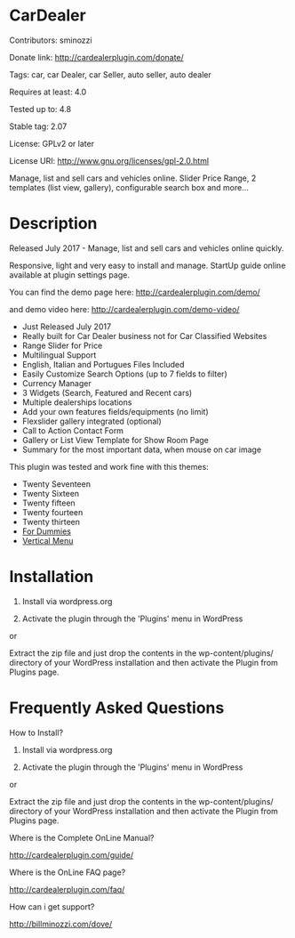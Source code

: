 #  CarDealer 
Contributors: sminozzi

Donate link: http://cardealerplugin.com/donate/

Tags: car, car Dealer, car Seller, auto seller, auto dealer

Requires at least: 4.0

Tested up to: 4.8

Stable tag: 2.07

License: GPLv2 or later

License URI: http://www.gnu.org/licenses/gpl-2.0.html


Manage, list and sell cars and vehicles online. Slider Price Range, 2 templates (list view, gallery), configurable search box and more...


#  Description 

Released July 2017 - Manage, list and sell cars and vehicles online quickly.

Responsive, light and very easy to install and manage. StartUp guide online available at plugin settings page.

You can find the demo page here: http://cardealerplugin.com/demo/

and demo video here: http://cardealerplugin.com/demo-video/

<ul>
<li>Just Released July 2017</li>
<li>Really built for Car Dealer business not for Car Classified Websites</li>
<li>Range Slider for Price</li>
<li>Multilingual Support</li>
<li>English, Italian and Portugues Files Included</li>
<li>Easily Customize Search Options (up to 7 fields to filter)</li>
<li>Currency Manager</li>
<li>3 Widgets (Search, Featured and Recent cars)</li>
<li>Multiple dealerships locations</li>
<li>Add your own features fields/equipments (no limit)</li>
<li>Flexslider gallery integrated (optional)</li>
<li>Call to Action Contact Form</li>
<li>Gallery or List View Template for Show Room Page</li>
<li>Summary for the most important data, when mouse on car image</li>
</ul>

This plugin was tested and work fine with this themes:

<ul>
<li>Twenty Seventeen</li>
<li>Twenty Sixteen</li>
<li>Twenty fifteen</li>
<li>Twenty fourteen</li>
<li>Twenty thirteen</li>
<li> <a href="http://themefordummies.com">For Dummies</a></li>
<li> <a href="http://verticalmenu.eu">Vertical Menu</a></li>
</ul>


#  Installation 


1) Install via wordpress.org

2) Activate the plugin through the 'Plugins' menu in WordPress

or

Extract the zip file and just drop the contents in the wp-content/plugins/ directory of your WordPress installation and then activate the Plugin from Plugins page.



#  Frequently Asked Questions 

How to Install?

1) Install via wordpress.org

2) Activate the plugin through the 'Plugins' menu in WordPress

or

Extract the zip file and just drop the contents in the wp-content/plugins/ directory of your WordPress installation and then activate the Plugin from Plugins page.


Where is the Complete OnLine Manual?

http://cardealerplugin.com/guide/


Where is the OnLine FAQ page?

http://cardealerplugin.com/faq/


How can i get support?

http://billminozzi.com/dove/

